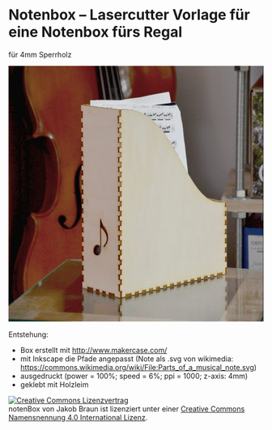 # Notenbox – Lasercutter Vorlage für eine Notenbox fürs Regal

für 4mm Sperrholz

![](notenBox.jpg)

Entstehung:
* Box erstellt mit http://www.makercase.com/
* mit Inkscape die Pfade angepasst (Note als .svg von wikimedia: https://commons.wikimedia.org/wiki/File:Parts_of_a_musical_note.svg)
* ausgedruckt (power = 100%; speed = 6%; ppi = 1000; z-axis: 4mm)
* geklebt mit Holzleim

<a rel="license" href="http://creativecommons.org/licenses/by/4.0/"><img alt="Creative Commons Lizenzvertrag" style="border-width:0" src="https://i.creativecommons.org/l/by/4.0/88x31.png" /></a><br /><span xmlns:dct="http://purl.org/dc/terms/" href="http://purl.org/dc/dcmitype/StillImage" property="dct:title" rel="dct:type">notenBox</span> von <span xmlns:cc="http://creativecommons.org/ns#" property="cc:attributionName">Jakob Braun</span> ist lizenziert unter einer <a rel="license" href="http://creativecommons.org/licenses/by/4.0/">Creative Commons Namensnennung 4.0 International Lizenz</a>.
